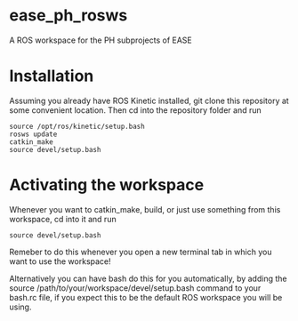 # ease_ph_rosws
A ROS workspace for the PH subprojects of EASE

# Installation

Assuming you already have ROS Kinetic installed, git clone this repository at some convenient location. Then cd into the repository folder and run
```
source /opt/ros/kinetic/setup.bash
rosws update
catkin_make
source devel/setup.bash
```

# Activating the workspace

Whenever you want to catkin_make, build, or just use something from this workspace, cd into it and run
```
source devel/setup.bash
```

Remeber to do this whenever you open a new terminal tab in which you want to use the workspace!

Alternatively you can have bash do this for you automatically, by adding the source /path/to/your/workspace/devel/setup.bash command to your bash.rc file, if you expect this to be the default ROS workspace you will be using.

